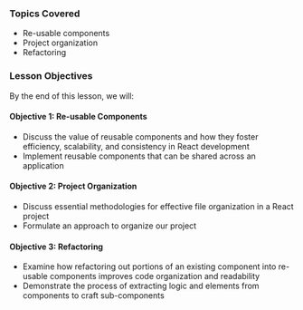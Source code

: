 <!-- h1, h2 already used by CTD Learns -->
### Topics Covered

- Re-usable components
- Project organization
- Refactoring

### Lesson Objectives

By the end of this lesson, we will:

#### Objective 1: Re-usable Components

- Discuss the value of reusable components and how they foster efficiency, scalability, and consistency in React development
- Implement reusable components that can be shared across an application

#### Objective 2: Project Organization

- Discuss essential methodologies for effective file organization in a React project
- Formulate an approach to organize our project

#### Objective 3: Refactoring

- Examine how refactoring out portions of an existing component into re-usable components improves code organization and readability
- Demonstrate the process of extracting logic and elements from components to craft sub-components
